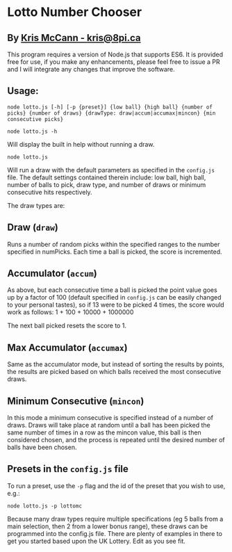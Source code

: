 # Lotto Number Chooser

## By [Kris McCann - kris@8pi.ca](mailto:kris@8pi.ca)

This program requires a version of Node.js that supports ES6. It is provided free for use, if you make any enhancements, please feel free to issue a PR and I will integrate any changes that improve the software.
## Usage:
```
node lotto.js [-h] [-p {preset}] {low ball} {high ball} {number of picks} {number of draws} {drawType: draw|accum|accumax|mincon} {min consecutive picks}
```

```
node lotto.js -h
```
Will display the built in help without running a draw.

```
node lotto.js
```
Will run a draw with the default parameters as specified in the ```config.js``` file. The default settings contained therein include: low ball, high ball, number of balls to pick, draw type, and number of draws or minimum consecutive hits respectively.

The draw types are:

## Draw (```draw```)
Runs a number of random picks within the specified ranges to the number specified in numPicks. Each time a ball is picked, the score is incremented.

## Accumulator (```accum```)
As above, but each consecutive time a ball is picked the point value goes up by a factor of 100 (default specified in ```config.js``` can be easily changed to your personal tastes), so if 13 were to be picked 4 times, the score would work as follows:
1 + 100 + 10000 + 1000000

The next ball picked resets the score to 1.

## Max Accumulator (```accumax```)
Same as the accumulator mode, but instead of sorting the results by points, the results are picked based on which balls received the most consecutive draws.

## Minimum Consecutive (```mincon```)
In this mode a minimum consecutive is specified instead of a number of draws. Draws will take place at random until a ball has been picked the same number of times in a row as the mincon value, this ball is then considered chosen, and the process is repeated until the desired number of balls have been chosen.

## Presets in the ```config.js``` file
To run a preset, use the ```-p``` flag and the id of the preset that you wish to use, e.g.:
```
node lotto.js -p lottomc
```
Because many draw types require multiple specifications (eg 5 balls from a main selection, then 2 from a lower bonus range), these draws can be programmed into the config.js file. There are plenty of examples in there to get you started based upon the UK Lottery. Edit as you see fit.
